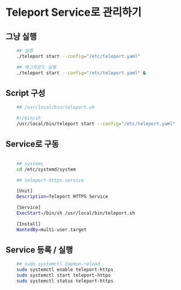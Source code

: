 # Teleport Service로 관리하기

## 그냥 실행
```sh
    ## 실행
    ./teleport start --config="/etc/teleport.yaml"

    ## 백그라운드 실행
    ./teleport start --config="/etc/teleport.yaml" &
```

## Script 구성

```sh
    ## /usr/local/bin/teleport.sh

    #!/bin/sh
    /usr/local/bin/teleport start --config="/etc/teleport.yaml"
```

## Service로 구동

```sh

    ## systemc
    cd /etc/systemd/system

    ## teleport-https.service

    [Unit]
    Description=Teleport HTTPS Service

    [Service]
    ExecStart=/bin/sh /usr/local/bin/teleport.sh

    [Install]
    WantedBy=multi-user.target    
```

## Service 등록 / 실행

```sh
    ## sudo systemctl daemon-reload
    sudo systemctl enable teleport-https
    sudo systemctl start teleport-https
    sudo systemctl status teleport-https
```